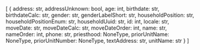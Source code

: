 [
  {
    address: str,
    addressUnknown: bool,
    age: int,
    birthdate: str,
    birthdateCalc: str,
    gender: str,
    genderLabelShort: str,
    householdPosition: str,
    householdPositionEnum: str,
    householdUuid: str,
    id: int,
    locale: str,
    moveDate: str,
    moveDateCalc: str,
    moveDateOrder: int,
    name: str,
    nameOrder: int,
    phone: str,
    priesthood: NoneType,
    priorUnitName: NoneType,
    priorUnitNumber: NoneType,
    textAddress: str,
    unitName: str
  }
]